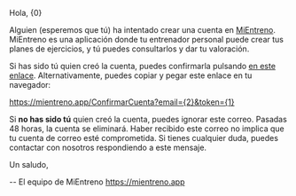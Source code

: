 Hola, {0}

Alguien (esperemos que tú) ha intentado crear una cuenta en [MiEntreno](https://mientreno.app). MiEntreno es una aplicación donde tu entrenador personal puede crear tus planes de ejercicios, y tú puedes consultarlos y dar tu valoración.

Si has sido tú quien creó la cuenta, puedes confirmarla pulsando [en este enlace](https://mientreno.app/ConfirmarCuenta?email={2}&token={1}). Alternativamente, puedes copiar y pegar este enlace en tu navegador:

<https://mientreno.app/ConfirmarCuenta?email={2}&token={1}>

Si **no has sido tú** quien creó la cuenta, puedes ignorar este correo. Pasadas 48 horas, la cuenta se eliminará. Haber recibido este correo no implica que tu cuenta de correo esté comprometida. Si tienes cualquier duda, puedes contactar con nosotros respondiendo a este mensaje.

Un saludo,

-- El equipo de MiEntreno https://mientreno.app
